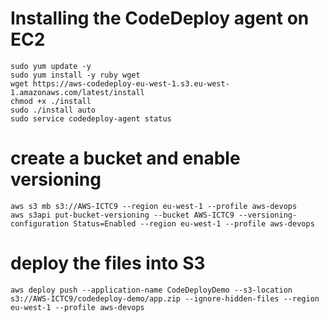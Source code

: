 
# Installing the CodeDeploy agent on EC2
```
sudo yum update -y
sudo yum install -y ruby wget
wget https://aws-codedeploy-eu-west-1.s3.eu-west-1.amazonaws.com/latest/install
chmod +x ./install
sudo ./install auto
sudo service codedeploy-agent status
```


# create a bucket and enable versioning
```
aws s3 mb s3://AWS-ICTC9 --region eu-west-1 --profile aws-devops
aws s3api put-bucket-versioning --bucket AWS-ICTC9 --versioning-configuration Status=Enabled --region eu-west-1 --profile aws-devops
```

# deploy the files into S3
```
aws deploy push --application-name CodeDeployDemo --s3-location s3://AWS-ICTC9/codedeploy-demo/app.zip --ignore-hidden-files --region eu-west-1 --profile aws-devops
```